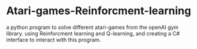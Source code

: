 # Atari-games-Reinforcment-learning
a python program to solve different atari-games from the openAI gym library. using Reinforcment learning and Q-learning, and creating a C# interface to interact with this program.

